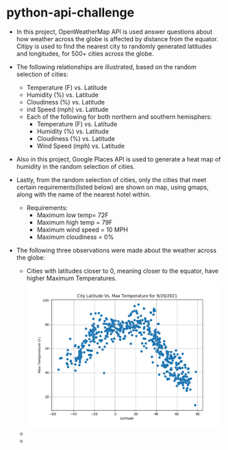 # python-api-challenge

* In this project, OpenWeatherMap API is used answer questions about how weather across the globe is affected by distance from the equator. Citipy is used to find the nearest city to randomly generated latitudes and longitudes, for 500+ cities across the globe. 

* The following relationships are illustrated, based on the random selection of cities:
    * Temperature (F) vs. Latitude
    * Humidity (%) vs. Latitude
    * Cloudiness (%) vs. Latitude
    * ind Speed (mph) vs. Latitude
    * Each of the following for both northern and southern hemisphers:
        * Temperature (F) vs. Latitude
        * Humidity (%) vs. Latitude
        * Cloudiness (%) vs. Latitude
        * Wind Speed (mph) vs. Latitude


* Also in this project, Google Places API is used to generate a heat map of humidity in the random selection of cities. 

* Lastly, from the random selection of cities, only the cities that meet certain requirements(listed below) are shown on map, using gmaps, along with the name of the nearest hotel within.
    * Requirements: 
        * Maximum low temp= 72F
        * Maximum high temp = 79F
        * Maximum wind speed = 10 MPH
        * Maximum cloudiness = 0%

* The following three observations were made about the weather across the globe:
    * Cities with latitudes closer to 0, meaning closer to the equator, have higher Maximum Temperatures.
    ![Latitude Vs. Maximum Temperature Plot](Latitude_vs_Temperature_Plot.png "Latitude Vs. Maximum Temperature plot")
    * 
    * 
